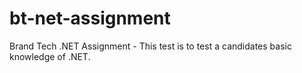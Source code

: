 # bt-net-assignment

Brand Tech .NET Assignment - This test is to test a candidates basic knowledge of .NET.

